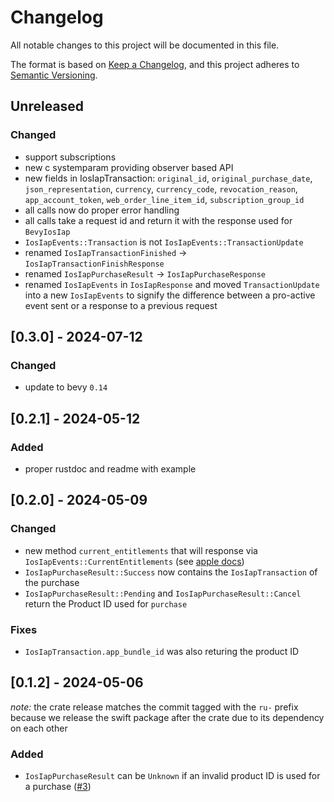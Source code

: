 # Changelog

All notable changes to this project will be documented in this file.

The format is based on [Keep a Changelog](https://keepachangelog.com/en/1.0.0/),
and this project adheres to [Semantic Versioning](https://semver.org/spec/v2.0.0.html).

## Unreleased

### Changed
* support subscriptions
* new c systemparam providing observer based API
* new fields in IosIapTransaction: `original_id`, `original_purchase_date`, `json_representation`, `currency`, `currency_code`, `revocation_reason`, `app_account_token`, `web_order_line_item_id`, `subscription_group_id`
* all calls now do proper error handling
* all calls take a request id and return it with the response used for `BevyIosIap`
* `IosIapEvents::Transaction` is not `IosIapEvents::TransactionUpdate`
* renamed `IosIapTransactionFinished` -> `IosIapTransactionFinishResponse`
* renamed `IosIapPurchaseResult` -> `IosIapPurchaseResponse`
* renamed `IosIapEvents` in `IosIapResponse` and moved `TransactionUpdate` into a new `IosIapEvents` to signify the difference between a pro-active event sent or a response to a previous request

## [0.3.0] - 2024-07-12

### Changed
* update to bevy `0.14`

## [0.2.1] - 2024-05-12

### Added
* proper rustdoc and readme with example

## [0.2.0] - 2024-05-09

### Changed
* new method `current_entitlements` that will response via `IosIapEvents::CurrentEntitlements` (see [apple docs](https://developer.apple.com/documentation/storekit/transaction/3851204-currententitlements))
* `IosIapPurchaseResult::Success` now contains the `IosIapTransaction` of the purchase
* `IosIapPurchaseResult::Pending` and `IosIapPurchaseResult::Cancel` return the Product ID used for `purchase`

### Fixes
* `IosIapTransaction.app_bundle_id` was also returing the product ID

## [0.1.2] - 2024-05-06

*note:* the crate release matches the commit tagged with the `ru-` prefix because we release the swift package after the crate due to its dependency on each other

### Added
* `IosIapPurchaseResult` can be `Unknown` if an invalid product ID is used for a purchase ([#3](https://github.com/rustunit/bevy_ios_iap/issues/3))